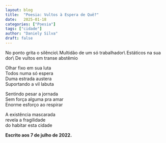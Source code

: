 ```yaml
---
layout: blog
title:  "Poesia: Vultos à Espera de Quê?"
date:   2025-01-18
categories: ["Poesia"]
tags: ["cidade"]
author: "Daniely Silva"
draft: false
---
```

<section class="poesia">
No ponto grita o silêncio\
Multidão de um só trabalhador\
Estáticos na sua dor\
De vultos em transe abstêmio

Olhar fixo em sua luta\
Todos numa só espera\
Duma estrada austera\
Suportando a vil labuta

Sentindo pesar a jornada\
Sem força alguma pra amar\
Enorme esforço ao respirar

A existência mascarada\
revela a fragilidade\
do habitar esta cidade

</section>

**Escrito aos 7 de julho de 2022.**
